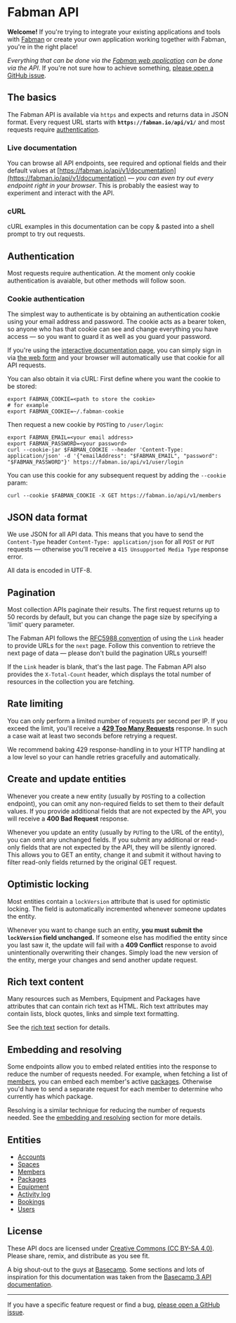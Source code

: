 # Fabman API

**Welcome!** If you're trying to integrate your existing applications and tools with [Fabman](https://fabman.io) or create your own application working together with Fabman, you're in the right place!

_Everything that can be done via the [Fabman web application](https://fabman.io/login) can be done via the API_. If you're not sure how to achieve something, [please open a GitHub issue](https://github.com/fabman/fabman-api/issues/new).

## The basics

The Fabman API is available via `https` and expects and returns data in JSON format. Every request URL starts with **`https://fabman.io/api/v1/`** and most requests require [authentication](#Authentication).

### Live documentation
You can browse all API endpoints, see required and optional fields and their default values at [https://fabman.io/api/v1/documentation](https://fabman.io/api/v1/documentation) — *you can even try out every endpoint right in your browser*. This is probably the easiest way to experiment and interact with the API.

### cURL
cURL examples in this documentation can be copy & pasted into a shell prompt to try out requests.

## Authentication

Most requests require authentication. At the moment only cookie authentication is avaiable, but other methods will follow soon.

### Cookie authentication

The simplest way to authenticate is by obtaining an authentication cookie using your email address and password. The cookie acts as a bearer token, so anyone who has that cookie can see and change everything you have access — so you want to guard it as well as you guard your password.

If you're using the [interactive documentation page](#basics), you can simply sign in via [the web form](https://fabman.io/login) and your browser will automatically use that cookie for all API requests.

You can also obtain it via cURL: First define where you want the cookie to be stored:

``` shell
export FABMAN_COOKIE=<path to store the cookie>
# for example
export FABMAN_COOKIE=~/.fabman-cookie
```

Then request a new cookie by `POST`ing to `/user/login`:

``` shell
export FABMAN_EMAIL=<your email address>
export FABMAN_PASSWORD=<your password>
curl --cookie-jar $FABMAN_COOKIE --header 'Content-Type: application/json' -d '{"emailAddress": "$FABMAN_EMAIL", "password": "$FABMAN_PASSWORD"}' https://fabman.io/api/v1/user/login
```

You can use this cookie for any subsequent request by adding the `--cookie` param:

``` shell
curl --cookie $FABMAN_COOKIE -X GET https://fabman.io/api/v1/members
```

## JSON data format

We use JSON for all API data. This means that you have to send the `Content-Type` header `Content-Type: application/json` for all `POST` or `PUT` requests — otherwise you'll receive a `415 Unsupported Media Type` response error.

All data is encoded in UTF-8.

## Pagination

Most collection APIs paginate their results. The first request returns up to 50 records by default, but you can change the page size by specifying a 'limit' query parameter.

The Fabman API follows the [RFC5988 convention](https://tools.ietf.org/html/rfc5988) of using the `Link` header to provide URLs for the `next` page. Follow this convention to retrieve the next page of data — please don't build the pagination URLs yourself!

If the `Link` header is blank, that's the last page. The Fabman API also provides the `X-Total-Count` header, which displays the total number of resources in the collection you are fetching.

## Rate limiting

You can only perform a limited number of requests per second per IP. If you exceed the limit, you'll receive a **[429 Too Many Requests](https://tools.ietf.org/html/rfc6585#section-4)** response. In such a case wait at least two seconds before retrying a request.

We recommend baking 429 response-handling in to your HTTP handling at a low level so your can handle retries gracefully and automatically.

## Create and update entities

Whenever you create a new entity (usually by `POST`ing to a collection endpoint), you can omit any non-required fields to set them to their default values. If you provide additional fields that are not expected by the API, you will receive a **400 Bad Request** response.

Whenever you update an entity (usually by `PUT`ing to the URL of the entity), you can omit any unchanged fields. If you submit any additional or read-only fields that are not expected by the API, they will be silently ignored. This allows you to GET an entity, change it and submit it without having to filter read-only fields returned by the original GET request.

## Optimistic locking
Most entities contain a `lockVersion` attribute that is used for optimistic locking. The field is automatically incremented whenever someone updates the entity.

Whenever you want to change such an entity, **you must submit the `lockVersion` field unchanged.** If someone else has modified the entity since you last saw it, the update will fail with a **409 Conflict** response to avoid unintentionally overwriting their changes. Simply load the new version of the entity, merge your changes and send another update request.

## Rich text content

Many resources such as Members, Equipment and Packages have attributes that can contain rich text as HTML. Rich text attributes may contain lists, block quotes, links and simple text formatting.

See the [rich text](sections/rich_text.md) section for details.

## Embedding and resolving
Some endpoints allow you to embed related entities into the response to reduce the number of requests needed. For example, when fetching a list of [members](sections/members.md), you can embed each member's active [packages](sections/packages.md). Otherwise you'd have to send a separate request for each member to determine who currently has which package.

Resolving is a similar technique for reducing the number of requests needed. See the [embedding and resolving](sections/embedding_resolving.md) section for more details.

## Entities

- [Accounts](sections/accounts.md)
- [Spaces](sections/spaces.md)
- [Members](sections/members.md)
- [Packages](sections/packages.md)
- [Equipment](sections/equipment.md)
- [Activity log](sections/log.md)
- [Bookings](sections/bookings.md)
- [Users](sections/users.md)

## License

These API docs are licensed under [Creative Commons (CC BY-SA 4.0)](http://creativecommons.org/licenses/by-sa/4.0/). Please share, remix, and distribute as you see fit.

A big shout-out to the guys at [Basecamp](https://basecamp.com). Some sections and lots of inspiration for this documentation was taken from the [Basecamp 3 API documentation](https://github.com/basecamp/bc3-api).

-----

If you have a specific feature request or find a bug, [please open a GitHub issue](https://github.com/fabman/fabman-api/issues/new).


